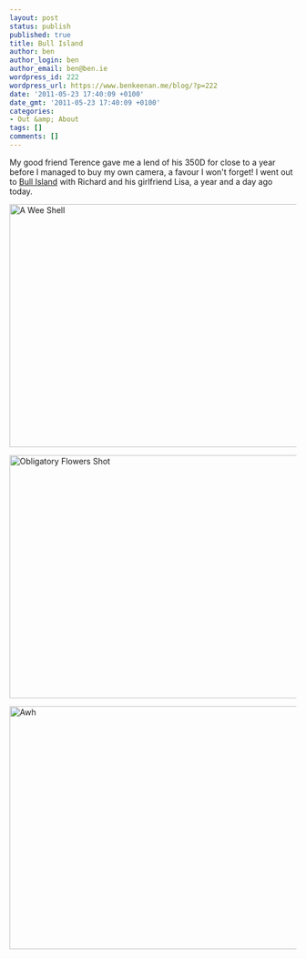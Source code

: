 ```yaml
---
layout: post
status: publish
published: true
title: Bull Island
author: ben
author_login: ben
author_email: ben@ben.ie
wordpress_id: 222
wordpress_url: https://www.benkeenan.me/blog/?p=222
date: '2011-05-23 17:40:09 +0100'
date_gmt: '2011-05-23 17:40:09 +0100'
categories:
- Out &amp; About
tags: []
comments: []
---
```

<p>My good friend Terence gave me a lend of his 350D for close to a year before I managed to buy my own camera, a favour I won't forget! I went out to <a href="https://www.birdweb.net/bullisland.html" target="_blank">Bull Island</a> with Richard and his girlfriend Lisa, a year and a day ago today.</p>
<p><img class="aligncenter" src="https://farm5.static.flickr.com/4010/5165095145_706324f099_z.jpg" alt="A Wee Shell" width="640" height="427" /></p>
<p><img class="aligncenter" src="https://farm5.static.flickr.com/4090/5165096533_64efc5a82a_z.jpg" alt="Obligatory Flowers Shot" width="640" height="427" /></p>
<p><img class="aligncenter" src="https://farm5.static.flickr.com/4104/5165097137_ebb2704626_z.jpg" alt="Awh" width="640" height="427" /></p>
